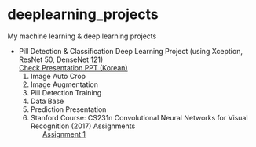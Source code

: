 # deeplearning_projects
My machine learning &amp; deep learning projects

<ul>
<li>
Pill Detection & Classification Deep Learning Project (using Xception, ResNet 50, DenseNet 121)<br>
<a href='https://github.com/philgineer/deeplearning_projects/blob/master/pill_detection%26classification/Presentation_%EB%B0%9C%ED%91%9C%EC%9A%A9.pdf'>Check Presentation PPT (Korean)</a>
<ol>
<li>Image Auto Crop</li>
<li>Image Augmentation</li>
<li>Pill Detection Training</li>
<li>Data Base</li>
<li>Prediction Presentation</li>
</li>

<li>
Stanford Course: CS231n Convolutional Neural Networks for Visual Recognition (2017) Assignments<br>
  <ul>
    <a href='https://github.com/philgineer/deeplearning_projects/tree/master/stanford_cs231n/assignment1'>Assignment 1</a>

